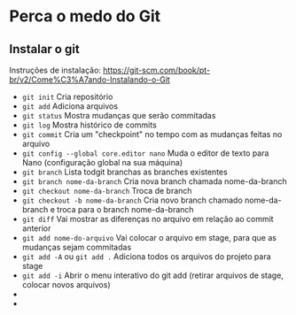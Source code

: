 # Perca o medo do Git

## Instalar o git
Instruções de instalação: https://git-scm.com/book/pt-br/v2/Come%C3%A7ando-Instalando-o-Git


* `git init` Cria repositório
* `git add` Adiciona arquivos
* `git status` Mostra mudanças que serão commitadas
* `git log` Mostra histórico de commits
* `git commit` Cria um "checkpoint" no tempo com as mudanças feitas no arquivo
* `git config --global core.editor nano` Muda o editor de texto para Nano (configuração global na sua máquina)
* `git branch` Lista todgit branchas as branches existentes
* `git branch nome-da-branch` Cria nova branch chamada nome-da-branch
* `git checkout nome-da-branch` Troca de branch
* `git checkout -b nome-da-branch` Cria novo branch chamado nome-da-branch e troca para o branch nome-da-branch
* `git diff` Vai mostrar as diferenças no arquivo em relação ao commit anterior
* `git add nome-do-arquivo` Vai colocar o arquivo em stage, para que as mudanças sejam commitadas
* `git add -A` ou `git add .` Adiciona todos os arquivos do projeto para stage
* `git add -i` Abrir o menu interativo do git add (retirar arquivos de stage, colocar novos arquivos)
* 
* 